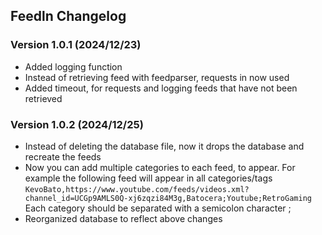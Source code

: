 ## Feedln Changelog

### Version 1.0.1 (2024/12/23)

- Added logging function
- Instead of retrieving feed with feedparser, requests in now used
- Added timeout, for requests and logging feeds that have not been retrieved

### Version 1.0.2 (2024/12/25)

- Instead of deleting the database file, now it drops the database and recreate the feeds
- Now you can add multiple categories to each feed, to appear. For example the following feed will appear in all categories/tags
`KevoBato,https://www.youtube.com/feeds/videos.xml?channel_id=UCGp9AMLS0Q-xj6zqzi84M3g,Batocera;Youtube;RetroGaming`
Each category should be separated with a semicolon character ; 
- Reorganized database to reflect above changes
